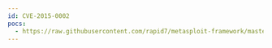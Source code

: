 ```yaml
---
id: CVE-2015-0002
pocs:
  - https://raw.githubusercontent.com/rapid7/metasploit-framework/master/modules/exploits/windows/local/ntapphelpcachecontrol.rb
---
```

